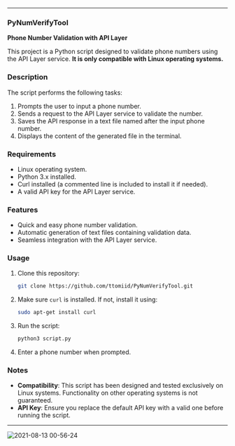
---

### PyNumVerifyTool  

**Phone Number Validation with API Layer**  

This project is a Python script designed to validate phone numbers using the API Layer service. **It is only compatible with Linux operating systems.**  

### Description  

The script performs the following tasks:  
1. Prompts the user to input a phone number.  
2. Sends a request to the API Layer service to validate the number.  
3. Saves the API response in a text file named after the input phone number.  
4. Displays the content of the generated file in the terminal.  

### Requirements  
- Linux operating system.  
- Python 3.x installed.  
- Curl installed (a commented line is included to install it if needed).  
- A valid API key for the API Layer service.  

### Features  
- Quick and easy phone number validation.  
- Automatic generation of text files containing validation data.  
- Seamless integration with the API Layer service.  

### Usage  
1. Clone this repository:  
   ```bash  
   git clone https://github.com/ttomiid/PyNumVerifyTool.git  
   ```  
2. Make sure `curl` is installed. If not, install it using:  
   ```bash  
   sudo apt-get install curl  
   ```  
3. Run the script:  
   ```bash  
   python3 script.py  
   ```  
4. Enter a phone number when prompted.  

### Notes  
- **Compatibility**: This script has been designed and tested exclusively on Linux systems. Functionality on other operating systems is not guaranteed.  
- **API Key**: Ensure you replace the default API key with a valid one before running the script.  

---


![2021-08-13 00-56-24](https://user-images.githubusercontent.com/61224709/129303071-5455715b-4b49-4aa6-8068-285c68119bfb.gif)

